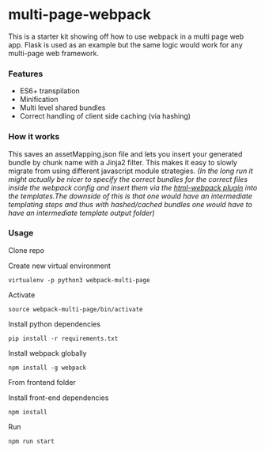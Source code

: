 # multi-page-webpack
This is a starter kit showing off how to use webpack in a multi page web app. Flask is used as an example but the same logic would work for any multi-page web framework.

### Features

* ES6+ transpilation
* Minification
* Multi level shared bundles
* Correct handling of client side caching (via hashing)

### How it works
This saves an assetMapping.json file and lets you insert your generated bundle by chunk name with a Jinja2 filter. This makes it easy to slowly migrate from using different javascript module strategies. *(In the long run it might actually be nicer to specify the correct bundles for the correct files inside the webpack config and insert them via the [html-webpack plugin](https://github.com/jantimon/html-webpack-plugin) into the templates.The downside of this is that one would have an intermediate templating steps and thus with hashed/cached bundles one would have to have an intermediate template output folder)*

### Usage 

Clone repo

Create new virtual environment

`virtualenv -p python3 webpack-multi-page`

Activate

`source webpack-multi-page/bin/activate`

Install python dependencies

`pip install -r requirements.txt`

Install webpack globally 

`npm install -g webpack`

From frontend folder

Install front-end dependencies

`npm install`

Run 

`npm run start`

